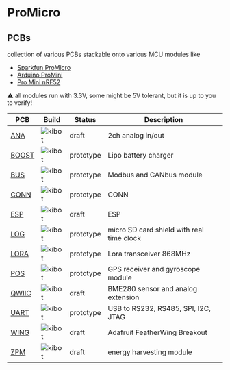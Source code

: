 # ProMicro

## PCBs
collection of various PCBs stackable onto various MCU modules like
- [Sparkfun ProMicro](https://www.sparkfun.com/products/12587)
- [Arduino ProMini](https://store.arduino.cc/arduino-pro-mini)
- [Pro Mini nRF52](https://www.tindie.com/products/prominimicros/pro-mini-nrf52-nordic-nrf52832/)

:warning: all modules run with 3.3V, some might be 5V tolerant, but it is up to you to verify!

| PCB | Build | Status | Description |
| --- | --- | --- | --- |
| [ANA](ANA/README.TXT) | ![kibot](https://github.com/nerdyscout/ProMicro/actions/workflows/kibot.yml/badge.svg?branch=ANA) | draft | 2ch analog in/out |
| [BOOST](BOOST) | ![kibot](https://github.com/nerdyscout/ProMicro/actions/workflows/kibot.yml/badge.svg?branch=BOOST) | prototype | Lipo battery charger |
| [BUS](BUS/README.TXT) | ![kibot](https://github.com/nerdyscout/ProMicro/actions/workflows/kibot.yml/badge.svg?branch=BUS) | prototype | Modbus and CANbus module |
| [CONN](CONN/README.TXT) | ![kibot](https://github.com/nerdyscout/ProMicro/actions/workflows/kibot.yml/badge.svg?branch=CONN) | prototype | CONN |
| [ESP](ESP) | ![kibot](https://github.com/nerdyscout/ProMicro/actions/workflows/kibot.yml/badge.svg?branch=ESP) | draft | ESP |
| [LOG](LOG/README.TXT) | ![kibot](https://github.com/nerdyscout/ProMicro/actions/workflows/kibot.yml/badge.svg?branch=LOG) | prototype | micro SD card shield with real time clock |
| [LORA](LORA/README.TXT) | ![kibot](https://github.com/nerdyscout/ProMicro/actions/workflows/kibot.yml/badge.svg?branch=LORA) | prototype | Lora transceiver 868MHz |
| [POS](POS/README.TXT) | ![kibot](https://github.com/nerdyscout/ProMicro/actions/workflows/kibot.yml/badge.svg?branch=POS) | prototype | GPS receiver and gyroscope module |
| [QWIIC](QWIIC/README.TXT) | ![kibot](https://github.com/nerdyscout/ProMicro/actions/workflows/kibot.yml/badge.svg?branch=QWIIC) | draft | BME280 sensor and analog extension |
| [UART](UART/README.TXT) | ![kibot](https://github.com/nerdyscout/ProMicro/actions/workflows/kibot.yml/badge.svg?branch=UART) | prototype | USB to RS232, RS485, SPI, I2C, JTAG |
| [WING](WING/README.TXT) | ![kibot](https://github.com/nerdyscout/ProMicro/actions/workflows/kibot.yml/badge.svg?branch=WING) | draft | Adafruit FeatherWing Breakout |
| [ZPM](ZPM/README.TXT) | ![kibot](https://github.com/nerdyscout/ProMicro/actions/workflows/kibot.yml/badge.svg?branch=ZPM) | draft | energy harvesting module |